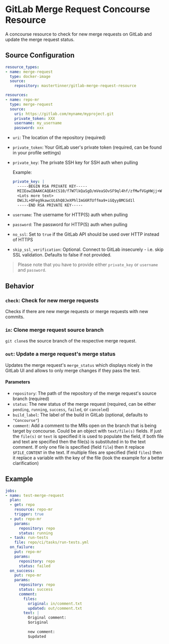 # GitLab Merge Request Concourse Resource

A concourse resource to check for new merge requests on GitLab and update the merge request status.

## Source Configuration

```yaml
resource_types:
- name: merge-request
  type: docker-image
  source:
    repository: mastertinner/gitlab-merge-request-resource

resources:
- name: repo-mr
  type: merge-request
  source:
    uri: https://gitlab.com/myname/myproject.git
    private_token: XXX
    username: my_username
    password: xxx
```

* `uri`: The location of the repository (required)
* `private_token`: Your GitLab user's private token (required, can be found in your profile settings)
* `private_key`: The private SSH key for SSH auth when pulling

  Example:

  ```yaml
  private_key: |
    -----BEGIN RSA PRIVATE KEY-----
    MIIEowIBAAKCAQEAtCS10/f7W7lkQaSgD/mVeaSOvSF9ql4hf/zfMwfVGgHWjj+W
    <Lots more text>
    DWiJL+OFeg9kawcUL6hQ8JeXPhlImG6RTUffma9+iGQyyBMCGd1l
    -----END RSA PRIVATE KEY-----
  ```

* `username`: The username for HTTP(S) auth when pulling
* `password`: The password for HTTP(S) auth when pulling
* `no_ssl`: Set to `true` if the GitLab API should be used over HTTP instead of HTTPS
* `skip_ssl_verification`: Optional. Connect to GitLab insecurely - i.e. skip SSL validation. Defaults to false if not provided.

> Please note that you have to provide either `private_key` or `username` and `password`.

## Behavior

### `check`: Check for new merge requests

Checks if there are new merge requests or merge requests with new commits.

### `in`: Clone merge request source branch

`git clone`s the source branch of the respective merge request.

### `out`: Update a merge request's merge status

Updates the merge request's `merge_status` which displays nicely in the GitLab UI and allows to only merge changes if they pass the test.

#### Parameters

* `repository`: The path of the repository of the merge request's source branch (required)
* `status`: The new status of the merge request (required, can be either `pending`, `running`, `success`, `failed`, or `canceled`)
* `build_label`: The label of the build in GitLab (optional, defaults to `"Concourse"`)
* `comment`: Add a comment to the MRs open on the branch that is being target by concourse. Could be an object with `text/file(s)` fields.
If just the `file(s)` or `text` is specified it is used to populate the field, if both file and text are specified then the file(s) is substituted in to the text comment.
If only one file is specified (field `file`) then it replace `$FILE_CONTENT` in the text.
If multiple files are specified (field `files`) then it replace a variable with the key of the file (look the example for a better clarification)

## Example

```yaml
jobs:
- name: test-merge-request
  plan:
  - get: repo
    resource: repo-mr
    trigger: true
  - put: repo-mr
    params:
      repository: repo
      status: running
  - task: run-tests
    file: repo/ci/tasks/run-tests.yml
  on_failure:
    put: repo-mr
    params:
      repository: repo
      status: failed
  on_success:
    put: repo-mr
    params:
      repository: repo
      status: success
      comment:
        files: 
          original: in/comment.txt
          updated: out/comment.txt
        text: |
          Original comment:
          $original
          
          new comment:
          $updated
```
